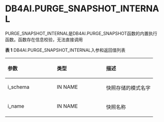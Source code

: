 # DB4AI.PURGE\_SNAPSHOT\_INTERNAL

PURGE\_SNAPSHOT\_INTERNAL是DB4AI.PURGE\_SNAPSHOT函数的内置执行函数。函数存在信息校验，无法直接调用

**表 1**  DB4AI.PURGE\_SNAPSHOT\_INTERNAL入参和返回值列表

<a name="table73996593449"></a>
<table><thead align="left"><tr id="row1440015934418"><th class="cellrowborder" valign="top" width="33.33333333333333%" id="mcps1.2.4.1.1"><p id="p4400959174415"><a name="p4400959174415"></a><a name="p4400959174415"></a>参数</p>
</th>
<th class="cellrowborder" valign="top" width="33.33333333333333%" id="mcps1.2.4.1.2"><p id="p18400135917444"><a name="p18400135917444"></a><a name="p18400135917444"></a>类型</p>
</th>
<th class="cellrowborder" valign="top" width="33.33333333333333%" id="mcps1.2.4.1.3"><p id="p24005590446"><a name="p24005590446"></a><a name="p24005590446"></a>描述</p>
</th>
</tr>
</thead>
<tbody><tr id="row15400205994414"><td class="cellrowborder" valign="top" width="33.33333333333333%" headers="mcps1.2.4.1.1 "><p id="p135877328456"><a name="p135877328456"></a><a name="p135877328456"></a>i_schema</p>
</td>
<td class="cellrowborder" valign="top" width="33.33333333333333%" headers="mcps1.2.4.1.2 "><p id="p540011595442"><a name="p540011595442"></a><a name="p540011595442"></a>IN NAME</p>
</td>
<td class="cellrowborder" valign="top" width="33.33333333333333%" headers="mcps1.2.4.1.3 "><p id="p740095994414"><a name="p740095994414"></a><a name="p740095994414"></a>快照存储的模式名字</p>
</td>
</tr>
<tr id="row7400659194414"><td class="cellrowborder" valign="top" width="33.33333333333333%" headers="mcps1.2.4.1.1 "><p id="p42721237134517"><a name="p42721237134517"></a><a name="p42721237134517"></a>i_name</p>
</td>
<td class="cellrowborder" valign="top" width="33.33333333333333%" headers="mcps1.2.4.1.2 "><p id="p20400165914415"><a name="p20400165914415"></a><a name="p20400165914415"></a>IN NAME</p>
</td>
<td class="cellrowborder" valign="top" width="33.33333333333333%" headers="mcps1.2.4.1.3 "><p id="p4208127173914"><a name="p4208127173914"></a><a name="p4208127173914"></a>快照名称</p>
</td>
</tr>
</tbody>
</table>

